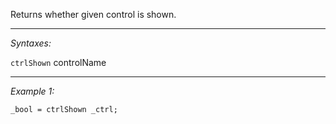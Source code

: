 Returns whether given control is shown.


---
*Syntaxes:*

`ctrlShown` controlName

---
*Example 1:*

```sqf
_bool = ctrlShown _ctrl;
```